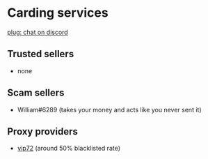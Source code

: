 # Carding services
[plug: chat on discord](https://discord.gg/4k6jwu8)
## Trusted sellers
- none
## Scam sellers
- William#6289 (takes your money and acts like you never sent it)
## Proxy providers
- [vip72](vip72.org) (around 50% blacklisted rate)
